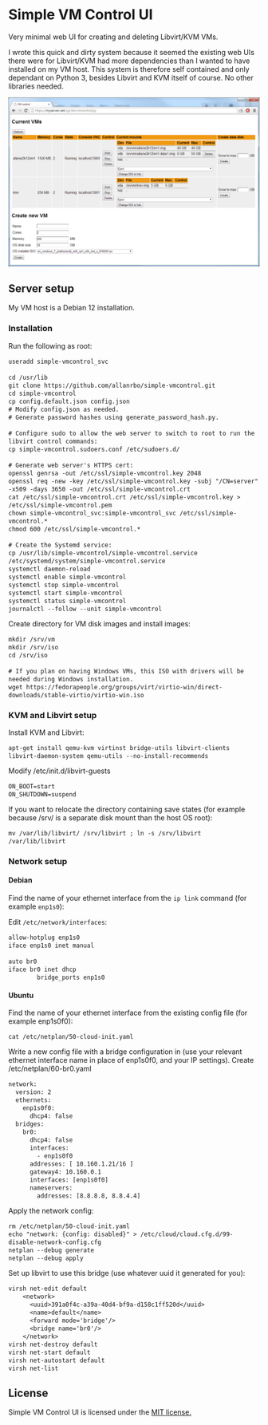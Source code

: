 Simple VM Control UI
====================

Very minimal web UI for creating and deleting Libvirt/KVM VMs.

I wrote this quick and dirty system because it seemed the existing web UIs there were for Libvirt/KVM had more dependencies than I wanted to have installed on my VM host. This system is therefore self contained and only dependant on Python 3, besides Libvirt and KVM itself of course. No other libraries needed.

![Screenshot](https://github.com/allanrbo/simple-vmcontrol/blob/master/docs/screenshot1.png?raw=true)

Server setup
------------
My VM host is a Debian 12 installation.

### Installation

Run the following as root:

    useradd simple-vmcontrol_svc

    cd /usr/lib
    git clone https://github.com/allanrbo/simple-vmcontrol.git
    cd simple-vmcontrol
    cp config.default.json config.json
    # Modify config.json as needed.
    # Generate password hashes using generate_password_hash.py.

    # Configure sudo to allow the web server to switch to root to run the libvirt control commands:
    cp simple-vmcontrol.sudoers.conf /etc/sudoers.d/

    # Generate web server's HTTPS cert:
    openssl genrsa -out /etc/ssl/simple-vmcontrol.key 2048
    openssl req -new -key /etc/ssl/simple-vmcontrol.key -subj "/CN=server" -x509 -days 3650 -out /etc/ssl/simple-vmcontrol.crt
    cat /etc/ssl/simple-vmcontrol.crt /etc/ssl/simple-vmcontrol.key > /etc/ssl/simple-vmcontrol.pem
    chown simple-vmcontrol_svc:simple-vmcontrol_svc /etc/ssl/simple-vmcontrol.*
    chmod 600 /etc/ssl/simple-vmcontrol.*

    # Create the Systemd service:
    cp /usr/lib/simple-vmcontrol/simple-vmcontrol.service /etc/systemd/system/simple-vmcontrol.service
    systemctl daemon-reload
    systemctl enable simple-vmcontrol
    systemctl stop simple-vmcontrol
    systemctl start simple-vmcontrol
    systemctl status simple-vmcontrol
    journalctl --follow --unit simple-vmcontrol

Create directory for VM disk images and install images:

    mkdir /srv/vm
    mkdir /srv/iso
    cd /srv/iso

    # If you plan on having Windows VMs, this ISO with drivers will be needed during Windows installation.
    wget https://fedorapeople.org/groups/virt/virtio-win/direct-downloads/stable-virtio/virtio-win.iso

### KVM and Libvirt setup

Install KVM and Libvirt:

    apt-get install qemu-kvm virtinst bridge-utils libvirt-clients libvirt-daemon-system qemu-utils --no-install-recommends

Modify /etc/init.d/libvirt-guests

    ON_BOOT=start
    ON_SHUTDOWN=suspend

If you want to relocate the directory containing save states (for example because /srv/ is a separate disk mount than the host OS root):

    mv /var/lib/libvirt/ /srv/libvirt ; ln -s /srv/libvirt /var/lib/libvirt


### Network setup

#### Debian

Find the name of your ethernet interface from the `ip link` command (for example `enp1s0`):

Edit `/etc/network/interfaces`:

```
allow-hotplug enp1s0
iface enp1s0 inet manual

auto br0
iface br0 inet dhcp
        bridge_ports enp1s0
```

#### Ubuntu

Find the name of your ethernet interface from the existing config file (for example enp1s0f0):

    cat /etc/netplan/50-cloud-init.yaml

Write a new config file with a bridge configuration in (use your relevant ethernet interface name in place of enp1s0f0, and your IP settings). Create /etc/netplan/60-br0.yaml

    network:
      version: 2
      ethernets:
        enp1s0f0:
          dhcp4: false
      bridges:
        br0:
          dhcp4: false
          interfaces:
            - enp1s0f0
          addresses: [ 10.160.1.21/16 ]
          gateway4: 10.160.0.1
          interfaces: [enp1s0f0]
          nameservers:
            addresses: [8.8.8.8, 8.8.4.4]

Apply the network config:

    rm /etc/netplan/50-cloud-init.yaml
    echo "network: {config: disabled}" > /etc/cloud/cloud.cfg.d/99-disable-network-config.cfg
    netplan --debug generate
    netplan --debug apply

Set up libvirt to use this bridge (use whatever uuid it generated for you):

    virsh net-edit default
        <network>
          <uuid>391a0f4c-a39a-40d4-bf9a-d158c1ff520d</uuid>
          <name>default</name>
          <forward mode='bridge'/>
          <bridge name='br0'/>
        </network>
    virsh net-destroy default
    virsh net-start default
    virsh net-autostart default
    virsh net-list



License
-------

Simple VM Control UI is licensed under the [MIT license.](https://github.com/allanrbo/simple-vmcontrol/blob/master/LICENSE.txt)
